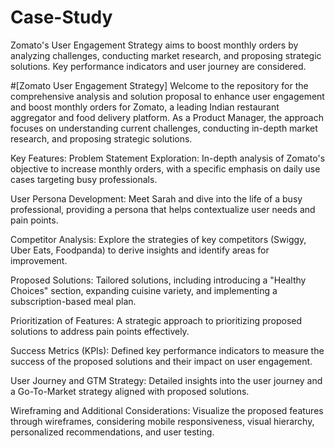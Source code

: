 # Case-Study
Zomato's User Engagement Strategy aims to boost monthly orders by analyzing challenges, conducting market research, and proposing strategic solutions. Key performance indicators and user journey are considered.

#[Zomato User Engagement Strategy]
Welcome to the repository for the comprehensive analysis and solution proposal to enhance user engagement and boost monthly orders for Zomato, a leading Indian restaurant aggregator and food delivery platform. As a Product Manager, the approach focuses on understanding current challenges, conducting in-depth market research, and proposing strategic solutions.

Key Features:
Problem Statement Exploration: In-depth analysis of Zomato's objective to increase monthly orders, with a specific emphasis on daily use cases targeting busy professionals.

User Persona Development: Meet Sarah and dive into the life of a busy professional, providing a persona that helps contextualize user needs and pain points.

Competitor Analysis: Explore the strategies of key competitors (Swiggy, Uber Eats, Foodpanda) to derive insights and identify areas for improvement.

Proposed Solutions: Tailored solutions, including introducing a "Healthy Choices" section, expanding cuisine variety, and implementing a subscription-based meal plan.

Prioritization of Features: A strategic approach to prioritizing proposed solutions to address pain points effectively.

Success Metrics (KPIs): Defined key performance indicators to measure the success of the proposed solutions and their impact on user engagement.

User Journey and GTM Strategy: Detailed insights into the user journey and a Go-To-Market strategy aligned with proposed solutions.

Wireframing and Additional Considerations: Visualize the proposed features through wireframes, considering mobile responsiveness, visual hierarchy, personalized recommendations, and user testing.

